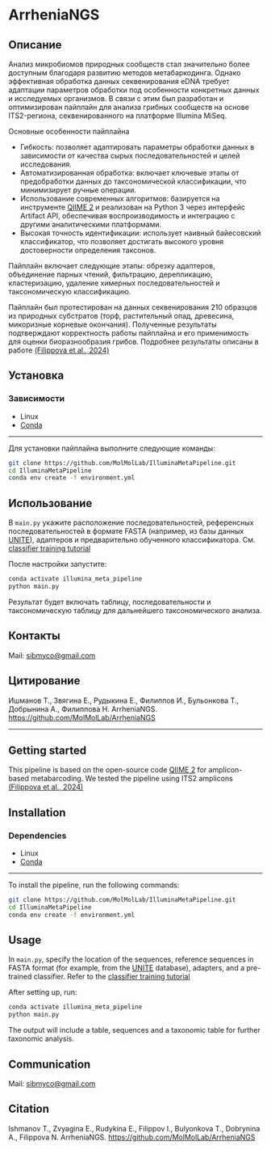 # ArrheniaNGS

## Описание

Анализ микробиомов природных сообществ стал значительно более доступным благодаря развитию методов метабаркодинга. Однако эффективная обработка данных секвенирования eDNA требует адаптации параметров обработки под особенности конкретных данных и исследуемых организмов. В связи с этим был разработан и оптимизирован пайплайн для анализа грибных сообществ на основе ITS2-региона, секвенированного на платформе Illumina MiSeq.

Основные особенности пайплайна

* Гибкость: позволяет адаптировать параметры обработки данных в зависимости от качества сырых последовательностей и целей исследования.
* Автоматизированная обработка: включает ключевые этапы от предобработки данных до таксономической классификации, что минимизирует ручные операции.
* Использование современных алгоритмов: базируется на инструменте [QIIME 2](https://qiime2.org/) и реализован на Python 3 через интерфейс Artifact API, обеспечивая воспроизводимость и интеграцию с другими аналитическими платформами.
* Высокая точность идентификации: использует наивный байесовский классификатор, что позволяет достигать высокого уровня достоверности определения таксонов.

Пайплайн включает следующие этапы: обрезку адаптеров, объединение парных чтений, фильтрацию, дерепликацию, кластеризацию, удаление химерных последовательностей и таксономическую классификацию.

Пайплайн был протестирован на данных секвенирования 210 образцов из природных субстратов (торф, растительный опад, древесина, микоризные корневые окончания). Полученные результаты подтверждают корректность работы пайплайна и его применимость для оценки биоразнообразия грибов. Подробнее результаты описаны в работе [(Filippova et al., 2024)](https://bdj.pensoft.net/article/119851/)

## Установка
### Зависимости
- Linux
- [Conda](https://docs.conda.io/projects/conda/en/latest/user-guide/install/index.html)
------------

Для установки пайплайна выполните следующие команды:
```bash
git clone https://github.com/MolMolLab/IlluminaMetaPipeline.git
cd IlluminaMetaPipeline
conda env create -f environment.yml
```

## Использование

В `main.py` укажите расположение последовательностей, референсных последовательностей в формате FASTA (например, из базы данных [UNITE](https://unite.ut.ee/repository.php)), адаптеров и предварительно обученного классификатора. См. [classifier training tutorial](https://docs.qiime2.org/2024.10/tutorials/feature-classifier/)

После настройки запустите:
```bash
conda activate illumina_meta_pipeline
python main.py
```

Результат будет включать таблицу, последовательности и таксономическую таблицу для дальнейшего таксономического анализа.

## Контакты

Mail: sibmyco@gmail.com

## Цитирование

Ишманов Т., Звягина Е., Рудыкина Е., Филиппов И., Бульонкова Т., Добрынина А., Филиппова Н. ArrheniaNGS. https://github.com/MolMolLab/ArrheniaNGS

---------------
## Getting started

This pipeline is based on the open-source code [QIIME 2](https://qiime2.org/) for amplicon-based metabarcoding. We tested the pipeline using ITS2 amplicons [(Filippova et al., 2024)](https://bdj.pensoft.net/article/119851/)

## Installation
### Dependencies
- Linux
- [Conda](https://docs.conda.io/projects/conda/en/latest/user-guide/install/index.html)
------------

To install the pipeline, run the following commands:
```bash
git clone https://github.com/MolMolLab/IlluminaMetaPipeline.git
cd IlluminaMetaPipeline
conda env create -f environment.yml
```

## Usage

In `main.py`, specify the location of the sequences, reference sequences in FASTA format (for example, from the [UNITE](https://unite.ut.ee/repository.php) database), adapters, and a pre-trained classifier. Refer to the [classifier training tutorial](https://docs.qiime2.org/2024.10/tutorials/feature-classifier/)

After setting up, run:
```bash
conda activate illumina_meta_pipeline
python main.py
```

The output will include a table, sequences and a taxonomic table for further taxonomic analysis.

## Communication

Mail: sibmyco@gmail.com

## Citation

Ishmanov T., Zvyagina E., Rudykina E., Filippov I., Bulyonkova T., Dobrynina A., Filippova N. ArrheniaNGS. https://github.com/MolMolLab/ArrheniaNGS
